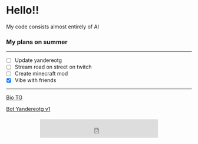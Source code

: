 # Hello!!
My code consists almost entirely of AI
### My plans on summer
-------
- [ ] Update yandereotg
- [ ] Stream road on street on twitch
- [ ] Create minecraft mod
- [x] Vibe with friends
------
[Bio TG](https://t.me/yandereotg)

[Bot Yandereotg v1](https://t.me/scarletminecraft_bot)

<div style="width: 320px; height: 50px; margin: 20px auto;">
  <iframe 
    src=https://musicnights.serv00.net/designs/EvT%20(Pulsma)/widget-compact.html" 
    width="100%" 
    height="100%" 
    frameborder="0" 
    scrolling="no"
    style="border: none; background: transparent;">
  </iframe>
</div>
